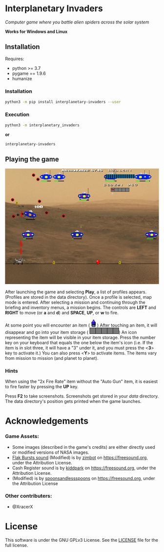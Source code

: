 # Interplanetary Invaders


*Computer game where you battle alien spiders across the solar system*

**Works for Windows and Linux**

## Installation

Requires:
 * python >= 3.7
 * pygame == 1.9.6
 * humanize

### Installation

```bash
python3 -m pip install interplanetary-invaders --user
```

### Execution

```bash
python3 -m interplanetary_invaders
```

**or**

```bash
interplanetary-invaders
```

## Playing the game

 ![Gameplay Screenshot](https://github.com/nachomonkey/Interplanetary-Invaders/blob/master/wiki_data/screenshot_gameplay1.png  "Gameplay Screenshot")

After launching the game and selecting **Play**, a list of profiles appears. (Profiles are stored in the data directory). Once a profile
is selected, map mode is entered. After selecting a mission and continuing through the briefing and inventory menus,
a mission begins. The controls are **LEFT** and **RIGHT** to move (or **a** and **d**) and **SPACE**, **UP**, or **w** to fire.

At some point you will encounter an item (![Item](interplanetary_invaders/images/bitmap/animations/items/block/block1.png  "Item"))
After touching an item, it will disappear and go into your item storage ( ![Item storage](interplanetary_invaders/images/bitmap/itemHolder.png))
An icon representing the item will be visible in your item storage.
Press the number key on your keyboard that equals the one below the item's icon (i.e. If the item is in slot three, it
will have a "3" under it, and you must press the <**3**> key to activate it.)  You can also press <**Y**> to activate items.  The items vary from mission to mission (and planet to planet).

### Hints

When using the "2x Fire Rate" item without the "Auto Gun" item, it is easiest to fire faster
by pressing the **UP** key.

Press **F2** to take screenshots. Screenshots get stored in your *data* directory. The data directory's position gets printed
when the game launches.

# Acknowledgements

### Game Assets:

* Some images (described in the game's credits) are either directly used or modified versions of NASA images.
* [Flak Bursts sound](https://freesound.org/people/zimbot/sounds/209984/) (Modified) is by [zimbot](https://freesound.org/people/zimbot/) on https://freesound.org, under the Attribution License.
* Cash Register sound is by [kiddpark](https://freesound.org/people/kiddpark/) on https://freesound.org, under the Attribution License.
*  (Modified) is by [spoonsandlessspoons](https://freesound.org/people/spoonsandlessspoons/) on https://freesound.org, under the Attribution License

### Other contributers:

* @XracerX

# License
This software is under the GNU GPLv3 License. See the [LICENSE](https://github.com/nachomonkey/Interplanetary-Invaders/blob/master/LICENSE) file for the full license.

